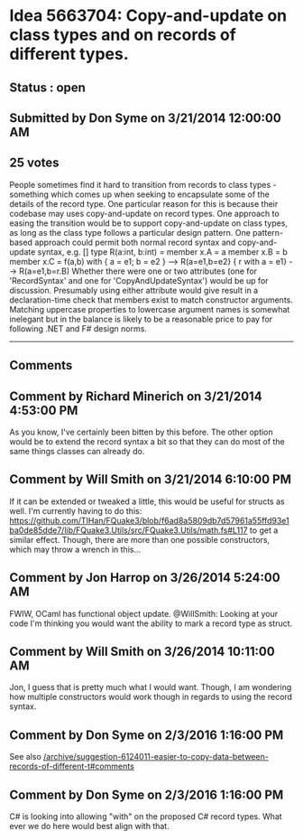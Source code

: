 # Idea 5663704: Copy-and-update on class types and on records of different types. #

## Status : open

## Submitted by Don Syme on 3/21/2014 12:00:00 AM

## 25 votes

People sometimes find it hard to transition from records to class types - something which comes up when seeking to encapsulate some of the details of the record type.
One particular reason for this is because their codebase may uses copy-and-update on record types. One approach to easing the transition would be to support copy-and-update on class types, as long as the class type follows a particular design pattern.
One pattern-based approach could permit both normal record syntax and copy-and-update syntax, e.g.
[<RecordSyntax>]
type R(a:int, b:int) =
member x.A = a
member x.B = b
member x.C = f(a,b)
with
{ a = e1; b = e2 } --> R(a=e1,b=e2}
{ r with a = e1} --> R(a=e1,b=r.B)
Whether there were one or two attributes (one for 'RecordSyntax' and one for 'CopyAndUpdateSyntax') would be up for discussion. Presumably using either attribute would give result in a declaration-time check that members exist to match constructor arguments.
Matching uppercase properties to lowercase argument names is somewhat inelegant but in the balance is likely to be a reasonable price to pay for following .NET and F# design norms.


------------------------
## Comments


## Comment by Richard Minerich on 3/21/2014 4:53:00 PM
As you know, I've certainly been bitten by this before. The other option would be to extend the record syntax a bit so that they can do most of the same things classes can already do.


## Comment by Will Smith on 3/21/2014 6:10:00 PM
If it can be extended or tweaked a little, this would be useful for structs as well. I'm currently having to do this: https://github.com/TIHan/FQuake3/blob/f6ad8a5809db7d57961a55ffd93e1ba0de85dde7/lib/FQuake3.Utils/src/FQuake3.Utils/math.fs#L117 to get a similar effect. Though, there are more than one possible constructors, which may throw a wrench in this...


## Comment by Jon Harrop on 3/26/2014 5:24:00 AM
FWIW, OCaml has functional object update.
@WillSmith: Looking at your code I'm thinking you would want the ability to mark a record type as struct.


## Comment by Will Smith on 3/26/2014 10:11:00 AM
Jon,
I guess that is pretty much what I would want.
Though, I am wondering how multiple constructors would work though in regards to using the record syntax.


## Comment by Don Syme on 2/3/2016 1:16:00 PM
See also [/archive/suggestion-6124011-easier-to-copy-data-between-records-of-different-t#comments](/archive/suggestion-6124011-easier-to-copy-data-between-records-of-different-t#comments.md)


## Comment by Don Syme on 2/3/2016 1:16:00 PM
C# is looking into allowing "with" on the proposed C# record types. What ever we do here would best align with that.


